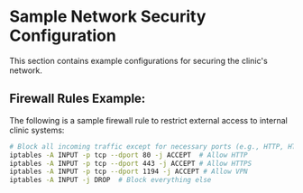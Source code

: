 # Sample Network Security Configuration

This section contains example configurations for securing the clinic's network.

## Firewall Rules Example:
The following is a sample firewall rule to restrict external access to internal clinic systems:

```bash
# Block all incoming traffic except for necessary ports (e.g., HTTP, HTTPS, VPN)
iptables -A INPUT -p tcp --dport 80 -j ACCEPT  # Allow HTTP
iptables -A INPUT -p tcp --dport 443 -j ACCEPT # Allow HTTPS
iptables -A INPUT -p tcp --dport 1194 -j ACCEPT # Allow VPN
iptables -A INPUT -j DROP  # Block everything else
